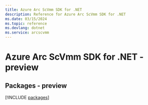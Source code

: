 ```yaml
---
title: Azure Arc ScVmm SDK for .NET
description: Reference for Azure Arc ScVmm SDK for .NET
ms.date: 03/15/2024
ms.topic: reference
ms.devlang: dotnet
ms.service: arcscvmm
---
```

# Azure Arc ScVmm SDK for .NET - preview
## Packages - preview
[!INCLUDE [packages](arc-scvmm-index.md)]